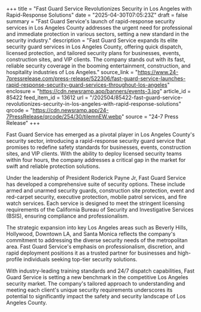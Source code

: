 +++
title = "Fast Guard Service Revolutionizes Security in Los Angeles with Rapid-Response Solutions"
date = "2025-04-30T07:05:23Z"
draft = false
summary = "Fast Guard Service's launch of rapid-response security services in Los Angeles County addresses the urgent need for professional and immediate protection in various sectors, setting a new standard in the security industry."
description = "Fast Guard Service expands its elite security guard services in Los Angeles County, offering quick dispatch, licensed protection, and tailored security plans for businesses, events, construction sites, and VIP clients. The company stands out with its fast, reliable security coverage in the booming entertainment, construction, and hospitality industries of Los Angeles."
source_link = "https://www.24-7pressrelease.com/press-release/522306/fast-guard-service-launches-rapid-response-security-guard-services-throughout-los-angeles"
enclosure = "https://cdn.newsramp.app/banners/events-3.jpg"
article_id = 85422
feed_item_id = 13612
url = "/202504/85422-fast-guard-service-revolutionizes-security-in-los-angeles-with-rapid-response-solutions"
qrcode = "https://cdn.newsramp.app/24-7PressRelease/qrcode/254/30/tilemnEW.webp"
source = "24-7 Press Release"
+++

<p>Fast Guard Service has emerged as a pivotal player in Los Angeles County's security sector, introducing a rapid-response security guard service that promises to redefine safety standards for businesses, events, construction sites, and VIP clients. With the ability to deploy licensed security teams within four hours, the company addresses a critical gap in the market for swift and reliable protection solutions.</p><p>Under the leadership of President Roderick Payne Jr, Fast Guard Service has developed a comprehensive suite of security options. These include armed and unarmed security guards, construction site protection, event and red-carpet security, executive protection, mobile patrol services, and fire watch services. Each service is designed to meet the stringent licensing requirements of the California Bureau of Security and Investigative Services (BSIS), ensuring compliance and professionalism.</p><p>The strategic expansion into key Los Angeles areas such as Beverly Hills, Hollywood, Downtown LA, and Santa Monica reflects the company's commitment to addressing the diverse security needs of the metropolitan area. Fast Guard Service's emphasis on professionalism, discretion, and rapid deployment positions it as a trusted partner for businesses and high-profile individuals seeking top-tier security solutions.</p><p>With industry-leading training standards and 24/7 dispatch capabilities, Fast Guard Service is setting a new benchmark in the competitive Los Angeles security market. The company's tailored approach to understanding and meeting each client's unique security requirements underscores its potential to significantly impact the safety and security landscape of Los Angeles County.</p>